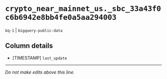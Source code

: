 # `crypto_near_mainnet_us._sbc_33a43f0c6b6942e8bb4fe0a5aa294003`
`bq-1` | `bigquery-public-data`

## Column details
* [TIMESTAMP] `last_update`

-------------------------------------------------------------------------------
*Do not make edits above this line.*
